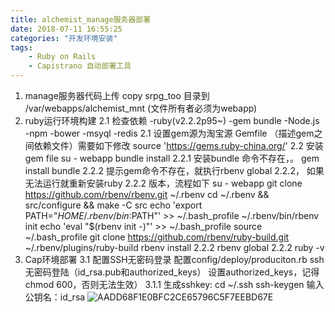 ```yaml
---
title: alchemist_manage服务器部署
date: 2018-07-11 16:55:25
categories: "开发环境安装"
tags:
	- Ruby on Rails
	- Capistrano 自动部署工具
---
```


1. manage服务器代码上传
copy srpg_too 目录到 /var/webapps/alchemist_mnt    (文件所有者必须为webapp)
2. ruby运行环境构建
2.1 检查依赖
-ruby(v2.2.2p95~)
-gem bundle
-Node.js
-npm
-bower
-msyql
-redis
2.1 设置gem源为淘宝源
Gemfile （描述gem之间依赖文件）需要如下修改
source 'https://gems.ruby-china.org/'
2.2  安装gem file
su  - webapp
bundle install
2.2.1 安装bundle 命令不存在，。
gem install bundle
2.2.2 提示gem命令不存在，就执行rbenv global 2.2.2， 如果无法运行就重新安装ruby 2.2.2 版本，流程如下
su - webapp
git clone https://github.com/rbenv/rbenv.git ~/.rbenv
cd ~/.rbenv && src/configure && make -C src
echo 'export PATH="$HOME/.rbenv/bin:$PATH"' >> ~/.bash_profile
~/.rbenv/bin/rbenv init
echo 'eval "$(rbenv init -)"' >> ~/.bash_profile
source ~/.bash_profile
git clone https://github.com/rbenv/ruby-build.git ~/.rbenv/plugins/ruby-build
rbenv install 2.2.2
rbenv global 2.2.2
ruby -v
3. Cap环境部署
3.1 配置SSH无密码登录
配置config/deploy/produciton.rb ssh无密码登陆（id_rsa.pub和authorized_keys） 设置authorized_keys，记得chmod 600，否则无法生效）
3.1.1 生成sshkey:
cd ~/.ssh
ssh-keygen
输入公钥名：id_rsa
![AADD68F1E0BFC2CE65796C5F7EEBD67E](alchemist_manage服务器部署/AADD68F1E0BFC2CE65796C5F7EEBD67E.jpg)